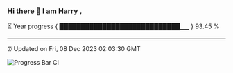 ### Hi there 👋 I am Harry , 

⏳ Year progress { ████████████████████████████▁▁ } 93.45 %

---

⏰ Updated on Fri, 08 Dec 2023 02:03:30 GMT

![Progress Bar CI](https://github.com/duykhang68/duykhang68/workflows/Progress%20Bar%20CI/badge.svg)
